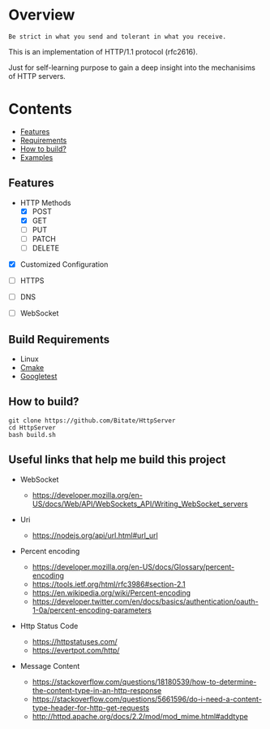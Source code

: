 # Overview
` Be strict in what you send and tolerant in what you receive. `  

This is an implementation of HTTP/1.1 protocol (rfc2616). 
  
Just for self-learning purpose to gain a deep insight into the mechanisims of HTTP servers.

# Contents
  * [Features](#features)
  * [Requirements](#requirements)
  * [How to build?](#how-to-build)
  * [Examples](#examples)


## Features
* HTTP Methods
  - [x] POST
  - [x] GET
  - [ ] PUT
  - [ ] PATCH
  - [ ] DELETE

- [x] Customized Configuration

- [ ] HTTPS
- [ ] DNS
- [ ] WebSocket



## Build Requirements
* Linux
* [Cmake](https://cmake.org/)
* [Googletest](https://github.com/google/googletest)

## How to build? 
```shell
git clone https://github.com/Bitate/HttpServer
cd HttpServer
bash build.sh
```


## Useful links that help me build this project
* WebSocket
  * https://developer.mozilla.org/en-US/docs/Web/API/WebSockets_API/Writing_WebSocket_servers
* Uri
  * https://nodejs.org/api/url.html#url_url
* Percent encoding
  * https://developer.mozilla.org/en-US/docs/Glossary/percent-encoding
  * https://tools.ietf.org/html/rfc3986#section-2.1
  * https://en.wikipedia.org/wiki/Percent-encoding
  * https://developer.twitter.com/en/docs/basics/authentication/oauth-1-0a/percent-encoding-parameters

* Http Status Code
  * https://httpstatuses.com/
  * https://evertpot.com/http/
* Message Content
  * https://stackoverflow.com/questions/18180539/how-to-determine-the-content-type-in-an-http-response
  * https://stackoverflow.com/questions/5661596/do-i-need-a-content-type-header-for-http-get-requests
  * http://httpd.apache.org/docs/2.2/mod/mod_mime.html#addtype
